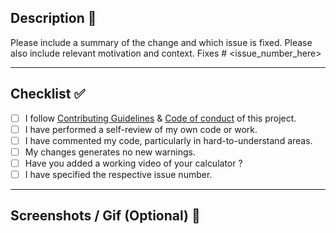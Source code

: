 ## Description 📜

Please include a summary of the change and which issue is fixed. Please also include relevant motivation and context.
Fixes # <issue_number_here>

<hr>
 
## Checklist ✅

<!----Please delete options that are not relevant. In order to tick the check box just but x inside them for example [x] like this----->

- [ ] I follow [Contributing Guidelines](https://github.com/vasu-1/CalcHub/blob/main/.github/ContributingGuidelines.md) & [Code of conduct](https://github.com/vasu-1/CalcHub/blob/main/CODE_OF_CONDUCT.md) of this project.
- [ ] I have performed a self-review of my own code or work.
- [ ] I have commented my code, particularly in hard-to-understand areas.
- [ ] My changes generates no new warnings.
- [ ] Have you added a working video of your calculator ?
- [ ] I have specified the respective issue number.

<hr>

<!-- ⚠️⚠️⚠️⚠️⚠️⚠️ Please remove all which are not relevant !!! ⚠️⚠️⚠️⚠️⚠️⚠️ -->
<!-- Hacktoberfest -->
<!-- GSSOC22 -->
<!-- Community Exchange -->
<!-- Other -->

<!-- ⚠️⚠️⚠️⚠️⚠️⚠️ -->


<!----Please delete options that are not relevant.And in order to tick the check box just but x inside them for example [x] like this----->

## Screenshots / Gif (Optional) 📸
